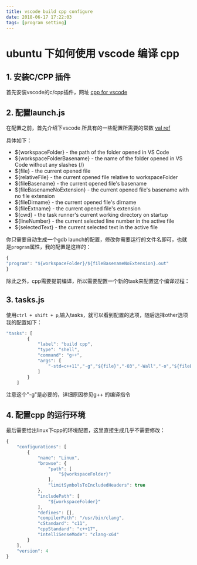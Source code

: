 ```yaml
---
title: vscode build cpp configure
date: 2018-06-17 17:22:03
tags: [program setting]
---
```

# ubuntu 下如何使用 vscode 编译 cpp

## 1. 安装C/CPP 插件
首先安装vscode的c/cpp插件，网址
[cpp for vscode](https://marketplace.visualstudio.com/items?itemName=ms-vscode.cpptools)

## 2. 配置launch.js
在配置之前，首先介绍下vscode 所具有的一些配置所需要的常数
[val ref](https://code.visualstudio.com/docs/editor/variables-reference)

具体如下：

* ${workspaceFolder} - the path of the folder opened in VS Code
* ${workspaceFolderBasename} - the name of the folder opened in VS Code without any slashes (/)
* ${file} - the current opened file
* ${relativeFile} - the current opened file relative to workspaceFolder
* ${fileBasename} - the current opened file's basename
* ${fileBasenameNoExtension} - the current opened file's basename with no file extension
* ${fileDirname} - the current opened file's dirname
* ${fileExtname} - the current opened file's extension
* ${cwd} - the task runner's current working directory on startup
* ${lineNumber} - the current selected line number in the active file
* ${selectedText} - the current selected text in the active file

你只需要自动生成一个gdb launch的配置，修改你需要运行的文件名即可，也就是`program`属性，我的配置是这样的：
```js
{
"program": "${workspaceFolder}/${fileBasenameNoExtension}.out"
}
```

除此之外，cpp需要提前编译，所以需要配置一个新的task来配置这个编译过程：

## 3. tasks.js
使用`ctrl + shift + p`,输入tasks，就可以看到配置的选项，随后选择other选项
我的配置如下：
```js
"tasks": [
        {
            "label": "build cpp",
            "type": "shell",
            "command": "g++",
            "args": [
                "-std=c++11","-g","${file}","-O3","-Wall","-o","${fileBasenameNoExtension}.out"
            ]
        }
    ]
```
注意这个"-g"是必要的，详细原因参见g++ 的编译指令

## 4. 配置cpp 的运行环境
最后需要给出linux下cpp的环境配置，这里直接生成几乎不需要修改：
```js
{
    "configurations": [
        {
            "name": "Linux",
            "browse": {
                "path": [
                    "${workspaceFolder}"
                ],
                "limitSymbolsToIncludedHeaders": true
            },
            "includePath": [
                "${workspaceFolder}"
            ],
            "defines": [],
            "compilerPath": "/usr/bin/clang",
            "cStandard": "c11",
            "cppStandard": "c++17",
            "intelliSenseMode": "clang-x64"
        }
    ],
    "version": 4
}
```